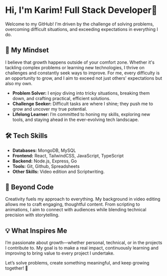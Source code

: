 # Hi, I'm Karim! Full Stack Developer👋  

Welcome to my GitHub! I'm driven by the challenge of solving problems, overcoming difficult situations, and exceeding expectations in everything I do.  

## 🚀 My Mindset  
I believe that growth happens outside of your comfort zone. Whether it's tackling complex problems or learning new technologies, I thrive on challenges and constantly seek ways to improve. For me, every difficulty is an opportunity to grow, and I aim to exceed not just others' expectations but also my own.  

- **Problem Solver:** I enjoy diving into tricky situations, breaking them down, and crafting practical, efficient solutions.  
- **Challenge Seeker:** Difficult tasks are where I shine; they push me to grow and uncover my true potential.  
- **Lifelong Learner:** I’m committed to honing my skills, exploring new tools, and staying ahead in the ever-evolving tech landscape.  

## 🛠️ Tech Skills  
- **Databases:** MongoDB, MySQL  
- **Frontend:** React, TailwindCSS, JavaScript, TypeScript  
- **Backend:** Node.js, Express, Go
- **Tools:** Git, Github, Spreadsheets  
- **Other Skills:** Video edition and Scriptwriting.  

## 🎥 Beyond Code  
Creativity fuels my approach to everything. My background in video editing allows me to craft engaging, thoughtful content. From scripting to animations, I aim to connect with audiences while blending technical precision with storytelling.  

## 💡 What Inspires Me  
I’m passionate about growth—whether personal, technical, or in the projects I contribute to. My goal is to make a real impact, continuously learning and improving to bring value to every project I undertake.  

Let’s solve problems, create something meaningful, and keep growing together! 🚀  

